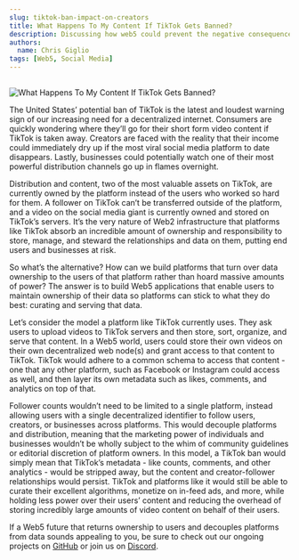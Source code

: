 ```yaml
---
slug: tiktok-ban-impact-on-creators
title: What Happens To My Content If TikTok Gets Banned?
description: Discussing how web5 could prevent the negative consequences of a TikTok ban on creators.
authors:
  name: Chris Giglio
tags: [Web5, Social Media]
---
```


<head>
  <title>What Happens To My Content If TikTok Gets Banned?</title>
  <meta property="og:description" content="Discussing how web5 could prevent the negative consequences of a TikTok ban on creators." />
  <meta property="og:title" content="What Happens To My Content If TikTok Gets Banned?" />
  <meta property="og:url" content='https://developer.tbd.website/blog/tiktok-ban-impact-on-creators' />
  <meta property="og:image" content="https://developer.tbd.website/assets/images/tiktok_blog_banner-6372141676e77be2583ff170193c6de4.png" />
  
  <meta name="twitter:card" content="summary" />
  <meta name="twitter:image" content="https://developer.tbd.website/assets/images/tiktok_blog_banner-6372141676e77be2583ff170193c6de4.png" />
  <meta name="twitter:site" content="@tbdevs" />
  <meta name="twitter:title" content="What Happens To My Content If TikTok Gets Banned?" />
  <meta name="twitter:description" content="Discussing how web5 could prevent the negative consequences of a TikTok ban on creators." />
  <link rel="apple-touch-icon" href="https://developer.tbd.website/img/tbd-fav-icon-main.png" />
</head>

## 

![What Happens To My Content If TikTok Gets Banned?](/img/tiktok_blog_banner.png)

The United States’ potential ban of TikTok is the latest and loudest warning sign of our increasing need for a decentralized internet. Consumers are quickly wondering where they’ll go for their short form video content if TikTok is taken away. Creators are faced with the reality that their income could immediately dry up if the most viral social media platform to date disappears. Lastly, businesses could potentially watch one of their most powerful distribution channels go up in flames overnight.

<!--truncate-->

Distribution and content, two of the most valuable assets on TikTok, are currently owned by the platform instead of the users who worked so hard for them. A follower on TikTok can’t be transferred outside of the platform, and a video on the social media giant is currently owned and stored on TikTok’s servers. It’s the very nature of Web2 infrastructure that platforms like TikTok absorb an incredible amount of ownership and responsibility to store, manage, and steward the relationships and data on them, putting end users and businesses at risk.


So what’s the alternative? How can we build platforms that turn over data ownership to the users of that platform rather than hoard massive amounts of power? The answer is to build Web5 applications that enable users to maintain ownership of their data so platforms can stick to what they do best: curating and serving that data.

Let’s consider the model a platform like TikTok currently uses. They ask users to upload videos to TikTok servers and then store, sort, organize, and serve that content. In a Web5 world, users could store their own videos on their own decentralized web node(s) and grant access to that content to TikTok. TikTok would adhere to a common schema to access that content - one that any other platform, such as Facebook or Instagram could access as well, and then layer its own metadata such as likes, comments, and analytics on top of that.

Follower counts wouldn’t need to be limited to a single platform, instead allowing users with a single decentralized identifier to follow users, creators, or businesses across platforms. This would decouple platforms and distribution, meaning that the marketing power of individuals and businesses wouldn’t be wholly subject to the whim of community guidelines or editorial discretion of platform owners. In this model, a TikTok ban would simply mean that TikTok’s metadata - like counts, comments, and other analytics - would be stripped away, but the content and creator-follower relationships would persist. TikTok and platforms like it would still be able to curate their excellent algorithms, monetize on in-feed ads, and more, while holding less power over their users’ content and reducing the overhead of storing incredibly large amounts of video content on behalf of their users.

If a Web5 future that returns ownership to users and decouples platforms from data sounds appealing to you, be sure to check out our ongoing projects on [GitHub](https://github.com/TBD54566975) or join us on [Discord](https://discord.gg/tbd).

